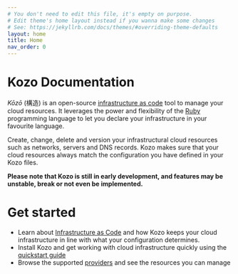 ```yaml
---
# You don't need to edit this file, it's empty on purpose.
# Edit theme's home layout instead if you wanna make some changes
# See: https://jekyllrb.com/docs/themes/#overriding-theme-defaults
layout: home
title: Home
nav_order: 0
---
```


# Kozo Documentation

_Kōzō_ (構造) is an open-source [infrastructure as code](https://en.wikipedia.org/wiki/Infrastructure_as_code) tool to manage your cloud resources.
It leverages the power and flexibility of the [Ruby](https://www.ruby-lang.org/en/) programming language to let you declare your infrastructure in your favourite language.

Create, change, delete and version your infrastructural cloud resources such as networks, servers and DNS records.
Kozo makes sure that your cloud resources always match the configuration you have defined in your Kozo files.

**Please note that Kozo is still in early development, and features may be unstable, break or not even be implemented.**

# Get started

- Learn about [Infrastructure as Code](introduction) and how Kozo keeps your cloud infrastructure in line with what your configuration determines.
- Install Kozo and get working with cloud infrastructure quickly using the [quickstart guide](quickstart)
- Browse the supported [providers](providers) and see the resources you can manage
